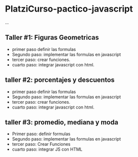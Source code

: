 # PlatziCurso-pactico-javascript

...

## Taller #1: Figuras Geometricas

- primer paso definir las formulas
- Segundo paso: implementar las formulas en javascript
- tercer paso: crear funciones.
- cuarto paso: integrar javascript con html.

## taller #2: porcentajes y descuentos

- primer paso definir las formulas
- Segundo paso: implementar las formulas en javascript
- tercer paso: crear funciones.
- cuarto paso: integrar javascript con html.

## taller #3: promedio, mediana y moda

- Primer paso: definir formulas
- Segundo paso: implementar las formulas en javascript
- tercer paso: Crear Funciones
- cuarto paso: integrar JS con HTML
  

